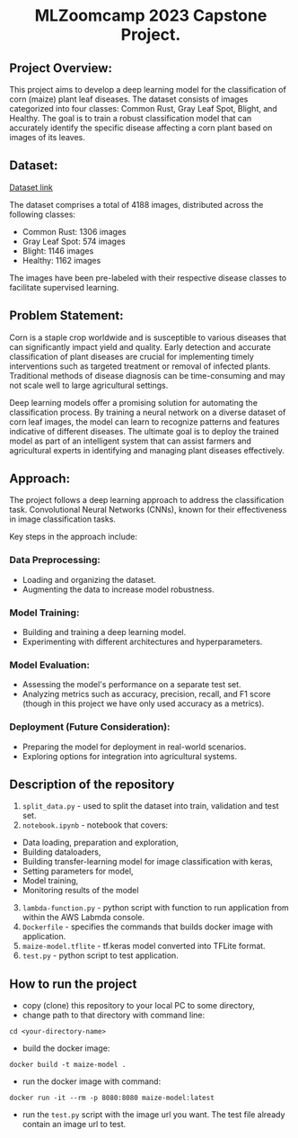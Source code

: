 <center><h1 align="center">MLZoomcamp 2023 Capstone Project.</h1></center>

## Project Overview:
This project aims to develop a deep learning model for the classification of corn (maize) plant leaf diseases. The dataset consists of images categorized into four classes: Common Rust, Gray Leaf Spot, Blight, and Healthy. The goal is to train a robust classification model that can accurately identify the specific disease affecting a corn plant based on images of its leaves.

## Dataset:
<a href="https://www.kaggle.com/datasets/smaranjitghose/corn-or-maize-leaf-disease-dataset"> Dataset link </a> 

The dataset comprises a total of 4188 images, distributed across the following classes:

* Common Rust: 1306 images
* Gray Leaf Spot: 574 images
* Blight: 1146 images
* Healthy: 1162 images

The images have been pre-labeled with their respective disease classes to facilitate supervised learning.

## Problem Statement:
Corn is a staple crop worldwide and is susceptible to various diseases that can significantly impact yield and quality. Early detection and accurate classification of plant diseases are crucial for implementing timely interventions such as targeted treatment or removal of infected plants. Traditional methods of disease diagnosis can be time-consuming and may not scale well to large agricultural settings.

Deep learning models offer a promising solution for automating the classification process. By training a neural network on a diverse dataset of corn leaf images, the model can learn to recognize patterns and features indicative of different diseases. The ultimate goal is to deploy the trained model as part of an intelligent system that can assist farmers and agricultural experts in identifying and managing plant diseases effectively.

## Approach:
The project follows a deep learning approach to address the classification task. Convolutional Neural Networks (CNNs), known for their effectiveness in image classification tasks.

Key steps in the approach include:

### Data Preprocessing:
* Loading and organizing the dataset.
* Augmenting the data to increase model robustness.

### Model Training:
* Building and training a deep learning model.
* Experimenting with different architectures and hyperparameters.

### Model Evaluation:
* Assessing the model's performance on a separate test set.
* Analyzing metrics such as accuracy, precision, recall, and F1 score (though in this project we have only used accuracy as a metrics).

### Deployment (Future Consideration):
* Preparing the model for deployment in real-world scenarios.
* Exploring options for integration into agricultural systems.


## Description of the repository

1) `split_data.py` - used to split the dataset into train, validation and test set.
2) `notebook.ipynb` - notebook that covers:
  * Data loading, preparation and exploration,
  * Building dataloaders,
  * Building transfer-learning model for image classification with keras,
  * Setting parameters for model,
  * Model training,
  * Monitoring results of the model

3) `lambda-function.py` -  python script with function to run application from within the AWS Labmda console.
4) `Dockerfile` - specifies the commands that builds docker image with application.
5) `maize-model.tflite` - tf.keras model converted into TFLite format.
6) `test.py` - python script to test application.


## How to run the project

* copy (clone) this repository to your local PC to some directory,
* change path to that directory with command line:
```
cd <your-directory-name>
```
* build the docker image:
```
docker build -t maize-model .
```
* run the docker image with command:
```
docker run -it --rm -p 8080:8080 maize-model:latest
```
* run the `test.py` script with the image url you want. The test file already contain an image url to test.
